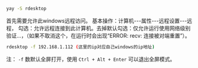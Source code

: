 ```sh
yay -S rdesktop
```
首先需要允许此windows远程访问。
基本操作：计算机---属性---远程设置---远程，
勾选：允许远程连接到此计算机。去掉默认勾选：仅允许运行使用网络级别验证...，（如果不取消这个，在运行时会出现“ERROR: recv: 连接被对端重置”）。
```sh
rdesktop -f 192.168.1.112 (这里的ip对应自己windows的ip地址)
```
注： `-f` 数默认全屏打开，使用 `Ctrl + Alt + Enter` 可以退出全屏模式。